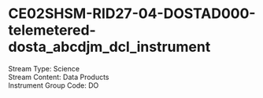 # CE02SHSM-RID27-04-DOSTAD000-telemetered-dosta_abcdjm_dcl_instrument

Stream Type: Science<br>
Stream Content: Data Products<br>
Instrument Group Code: DO<br>
